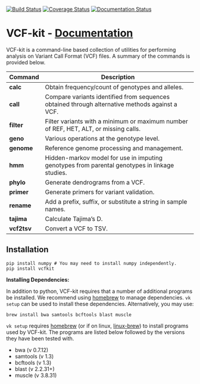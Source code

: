 [![Build Status](https://travis-ci.org/AndersenLab/VCF-kit.svg?branch=master)](https://travis-ci.org/AndersenLab/VCF-kit) [![Coverage Status](https://coveralls.io/repos/github/AndersenLab/vcf-kit/badge.svg?branch=master)](https://coveralls.io/github/AndersenLab/vcf-kit?branch=master) [![Documentation Status](https://readthedocs.org/projects/vcf-kit/badge/?version=latest)](http://vcf-kit.readthedocs.io/en/latest/?badge=latest)
         

VCF-kit - [Documentation](http://vcf-kit.readthedocs.io/en/latest/?badge=latest)
===========

VCF-kit is a command-line based collection of utilities for performing analysis on Variant Call Format (VCF) files. A summary of the commands is provided below.

| Command |Description                                                                                 |
|:----------|------------------------------------------------------------------------------------------|
| __calc__ | Obtain  frequency/count of  genotypes and alleles.                                               |
| __call__ | Compare variants  identified  from  sequences obtained  through alternative methods against a VCF. |
| __filter__ | Filter  variants  with  a minimum or  maximum number  of  REF,  HET,  ALT,  or  missing calls.         |
| __geno__ | Various operations  at  the genotype  level.                                                      |
| __genome__ | Reference genome  processing  and management.                                                  |
| __hmm__ | Hidden-markov model for use in  imputing  genotypes from  parental  genotypes in  linkage studies.   |
| __phylo__ | Generate  dendrograms from  a VCF.                                                              |
| __primer__ | Generate  primers for variant validation.                                                     |
| __rename__ | Add a prefix, suffix, or  substitute  a string  in  sample  names.                                |
| __tajima__ | Calculate Tajima’s  D.                                                                        |
| __vcf2tsv__ | Convert a VCF to  TSV.                                                                       |

## Installation

```
pip install numpy # You may need to install numpy independently.
pip install vcfkit
```

__Installing Dependencies:__

In addition to python, VCF-kit requires that a number of additional programs be installed. We recommend using [homebrew](http://brew.sh/) to manage dependencies. `vk setup` can be used to install these dependencies. Alternatively, you may use:

```
brew install bwa samtools bcftools blast muscle
```

`vk setup` requires [homebrew](http://brew.sh/) (or if on linux, [linux-brew](http://linuxbrew.sh/)) to install programs  used by VCF-kit. The programs are listed below followed by the versions they have been tested with.

* bwa (v 0.7.12)
* samtools (v 1.3)
* bcftools (v 1.3)
* blast (v 2.2.31+)
* muscle (v 3.8.31)
